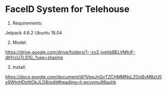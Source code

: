 # FaceID System for Telehouse

1. Requirements:

Jetpack 4.6.2
Ubuntu 18.04

2. Model:

https://drive.google.com/drive/folders/1--zvZ-iyehbBELVMtnF-dhYjcU7LS1G_?usp=sharing

3. Install:

https://docs.google.com/document/d/1VppJnQyTZCHMMNsLZOoBvM8zU5x9WtnHDzttlOkJLD8/edit#heading=h.wcvymu96auhk
